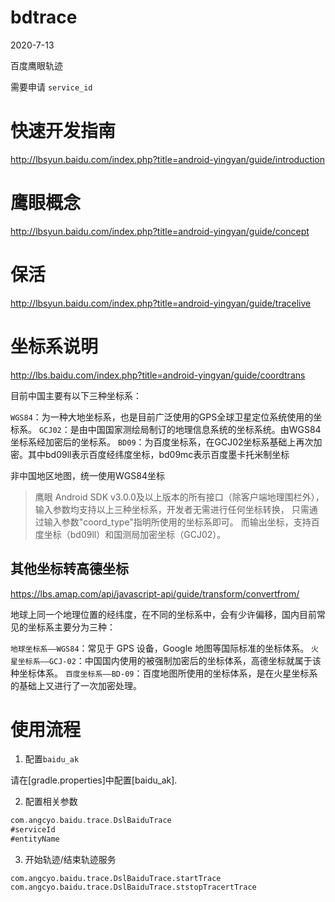 # bdtrace
2020-7-13

百度鹰眼轨迹


需要申请 `service_id`

# 快速开发指南

http://lbsyun.baidu.com/index.php?title=android-yingyan/guide/introduction


# 鹰眼概念

http://lbsyun.baidu.com/index.php?title=android-yingyan/guide/concept

# 保活

http://lbsyun.baidu.com/index.php?title=android-yingyan/guide/tracelive

# 坐标系说明

http://lbs.baidu.com/index.php?title=android-yingyan/guide/coordtrans

目前中国主要有以下三种坐标系：

`WGS84`：为一种大地坐标系，也是目前广泛使用的GPS全球卫星定位系统使用的坐标系。
`GCJ02`：是由中国国家测绘局制订的地理信息系统的坐标系统。由WGS84坐标系经加密后的坐标系。
`BD09`：为百度坐标系，在GCJ02坐标系基础上再次加密。其中bd09ll表示百度经纬度坐标，bd09mc表示百度墨卡托米制坐标

非中国地区地图，统一使用WGS84坐标

> 鹰眼 Android SDK v3.0.0及以上版本的所有接口（除客户端地理围栏外），
> 输入参数均支持以上三种坐标系，开发者无需进行任何坐标转换，
> 只需通过输入参数"coord_type"指明所使用的坐标系即可。
> 而输出坐标，支持百度坐标（bd09ll）和国测局加密坐标（GCJ02）。

## 其他坐标转高德坐标

https://lbs.amap.com/api/javascript-api/guide/transform/convertfrom/

地球上同一个地理位置的经纬度，在不同的坐标系中，会有少许偏移，国内目前常见的坐标系主要分为三种：

`地球坐标系——WGS84`：常见于 GPS 设备，Google 地图等国际标准的坐标体系。
`火星坐标系——GCJ-02`：中国国内使用的被强制加密后的坐标体系，高德坐标就属于该种坐标体系。
`百度坐标系——BD-09`：百度地图所使用的坐标体系，是在火星坐标系的基础上又进行了一次加密处理。

# 使用流程

1. 配置`baidu_ak`

请在[gradle.properties]中配置[baidu_ak].

2. 配置相关参数
```kotlin
com.angcyo.baidu.trace.DslBaiduTrace
#serviceId
#entityName
```

3. 开始轨迹/结束轨迹服务

```
com.angcyo.baidu.trace.DslBaiduTrace.startTrace
com.angcyo.baidu.trace.DslBaiduTrace.ststopTracertTrace
```


  
